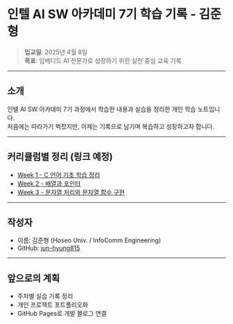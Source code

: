 # 인텔 AI SW 아카데미 7기 학습 기록 - 김준형

> **입교일**: 2025년 4월 8일  
> **목표**: 임베디드 AI 전문가로 성장하기 위한 실전 중심 교육 기록  

---

## 소개
인텔 AI SW 아카데미 7기 과정에서 학습한 내용과 실습을 정리한 개인 학습 노트입니다.  
처음에는 따라가기 벅찼지만, 이제는 기록으로 남기며 복습하고 성장하고자 합니다.

---

## 커리큘럼별 정리 (링크 예정)

- [Week 1 - C 언어 기초 학습 정리](./week1_c.md)
- [Week 2 - 배열과 포인터](./week2_array_pointer.md)
- [Week 3 - 문자열 처리와 문자열 함수 구현](./week3_string.md)

---

## 작성자
- 이름: 김준형 (Hoseo Univ. / InfoComm Engineering)
- GitHub: [jun-hyung815](https://github.com/jun-hyung815)

---

## 앞으로의 계획
- 주차별 실습 기록 정리
- 개인 프로젝트 포트폴리오화
- GitHub Pages로 개발 블로그 연결
